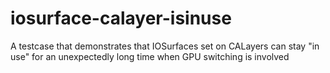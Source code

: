 # iosurface-calayer-isinuse
A testcase that demonstrates that IOSurfaces set on CALayers can stay "in use" for an unexpectedly long time when GPU switching is involved
